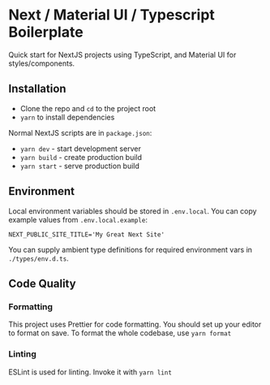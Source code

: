 # Next / Material UI / Typescript Boilerplate

Quick start for NextJS projects using TypeScript, and Material UI for styles/components.

## Installation

- Clone the repo and `cd` to the project root
- `yarn` to install dependencies

Normal NextJS scripts are in `package.json`:

- `yarn dev` - start development server
- `yarn build` - create production build
- `yarn start` - serve production build

## Environment

Local environment variables should be stored in `.env.local`. You can copy example values from `.env.local.example`:

```
NEXT_PUBLIC_SITE_TITLE='My Great Next Site'
```

You can supply ambient type definitions for required environment vars in `./types/env.d.ts`.

## Code Quality

### Formatting

This project uses Prettier for code formatting. You should set up your editor to format on save. To format the whole codebase, use `yarn format`

### Linting

ESLint is used for linting. Invoke it with `yarn lint`
